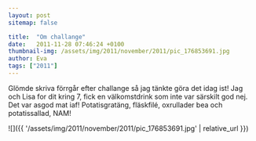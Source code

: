 ```yaml
---
layout: post
sitemap: false

title:  "Om challange"
date:   2011-11-28 07:46:24 +0100
thumbnail-img: /assets/img/2011/november/2011/pic_176853691.jpg
author: Eva
tags: ["2011"]
---
```


Glömde skriva förrgår efter challange så jag tänkte göra det idag ist! Jag och Lisa for dit kring 7, fick en välkomstdrink som inte var särskilt god nej. Det var asgod mat iaf! Potatisgratäng, fläskfilé, oxrullader bea och potatissallad, NAM!

![]({{ '/assets/img/2011/november/2011/pic_176853691.jpg'  | relative_url }})

